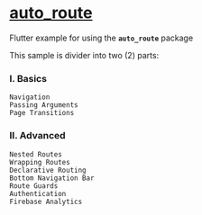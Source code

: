 # [auto_route](https://pub.dev/packages/auto_route)

Flutter example for using the **`auto_route`** package

This sample is divider into two (2) parts:

### **I. Basics**

    Navigation
    Passing Arguments
    Page Transitions

### **II. Advanced**

    Nested Routes
    Wrapping Routes
    Declarative Routing
    Bottom Navigation Bar
    Route Guards
    Authentication
    Firebase Analytics

